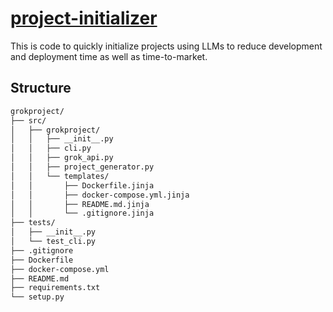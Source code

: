 # [project-initializer](https://grok.com/share/bGVnYWN5_797fe694-d464-41dc-a686-7a1b2fcfd432)

This is code to quickly initialize projects using LLMs to reduce development and deployment time as well as time-to-market.

## Structure

```bash
grokproject/
├── src/
│   ├── grokproject/
│   │   ├── __init__.py
│   │   ├── cli.py
│   │   ├── grok_api.py
│   │   ├── project_generator.py
│   │   └── templates/
│   │       ├── Dockerfile.jinja
│   │       ├── docker-compose.yml.jinja
│   │       ├── README.md.jinja
│   │       └── .gitignore.jinja
├── tests/
│   ├── __init__.py
│   └── test_cli.py
├── .gitignore
├── Dockerfile
├── docker-compose.yml
├── README.md
├── requirements.txt
└── setup.py
```

